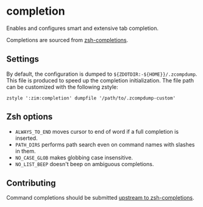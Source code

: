 completion
==========

Enables and configures smart and extensive tab completion.

Completions are sourced from [zsh-completions][zsh-completions].

Settings
--------

By default, the configuration is dumped to `${ZDOTDIR:-${HOME}}/.zcompdump`.
This file is produced to speed up the completion initialization. The file path
can be customized with the following zstyle:

    zstyle ':zim:completion' dumpfile '/path/to/.zcompdump-custom'

Zsh options
-----------

  * `ALWAYS_TO_END` moves cursor to end of word if a full completion is inserted.
  * `PATH_DIRS` performs path search even on command names with slashes in them.
  * `NO_CASE_GLOB` makes globbing case insensitive.
  * `NO_LIST_BEEP` doesn't beep on ambiguous completions.

Contributing
------------

Command completions should be submitted [upstream to zsh-completions][zsh-completions].

[zsh-completions]: https://github.com/zsh-users/zsh-completions
